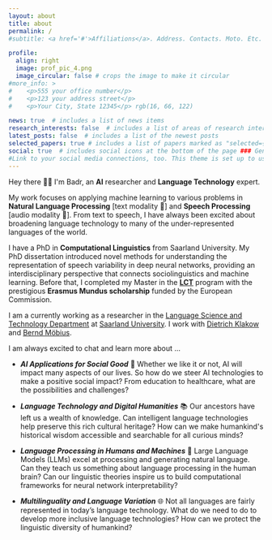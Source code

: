 ```yaml
---
layout: about
title: about
permalink: /
#subtitle: <a href='#'>Affiliations</a>. Address. Contacts. Moto. Etc.

profile:
  align: right
  image: prof_pic_4.png
  image_circular: false # crops the image to make it circular
#more_info: >
#    <p>555 your office number</p>
#    <p>123 your address street</p>
#    <p>Your City, State 12345</p> rgb(16, 66, 122)

news: true  # includes a list of news items
research_interests: false  # includes a list of areas of research interests
latest_posts: false  # includes a list of the newest posts
selected_papers: true # includes a list of papers marked as "selected={true}"
social: true  # includes social icons at the bottom of the page ### Generic Research Interests &nbsp;
#Link to your social media connections, too. This theme is set up to use [Font Awesome icons](https://fontawesome.com/) and [Academicons](https://jpswalsh.github.io/academicons/), like the ones below. Add your Facebook, Twitter, LinkedIn, Google Scholar, or just disable all of them.
---
```

Hey there 👋🏼 I'm Badr, an **AI** researcher and **Language Technology** expert. 

My work focuses on applying machine learning to various problems in **Natural Language Processing** [text modality 📝] and **Speech Processing** [audio modality 💬]. From text to speech, I have always been excited about broadening language technology to many of the under-represented languages of the world. 


I have a PhD in **Computational Linguistics** from Saarland University. My PhD dissertation introduced novel methods for understanding the representation of speech variability in deep neural networks, providing an interdisciplinary perspective that connects sociolinguistics and machine learning. Before that, I completed my Master in the [****LCT****](https://www.coli.uni-saarland.de/lct-coli/) program with the prestigious **Erasmus Mundus scholarship** funded by the European Commission.


I am a currently working as a researcher in the [Language Science and Technology Department](https://www.uni-saarland.de/en/department/lst.html) at [Saarland University](https://www.uni-saarland.de/en/home.html). I work with [Dietrich Klakow](https://scholar.google.de/citations?user=_HtGYmoAAAAJ&amp;hl=en&amp;oi=ao) and [Bernd Möbius](https://www.coli.uni-saarland.de/~moebius/mywww/index.html).


I am always excited to chat and learn more about ...

* ***AI Applications for Social Good*** 🍏 Whether we like it or not, AI will impact many aspects of our lives. So how do we steer AI technologies to make a positive social impact? From education to healthcare, what are the possibilities and challenges?

* ***Language Technology and Digital Humanities*** 📚 Our ancestors have left us a wealth of knowledge. Can intelligent language technologies help preserve this rich cultural heritage? How can we make humankind's historical wisdom accessible and searchable for all curious minds?

* ***Language Processing in Humans and Machines*** 🧠 Large Language Models (LLMs) excel at processing and generating natural language. Can they teach us something about language processing in the human brain? Can our linguistic theories inspire us to build computational frameworks for neural network interpretability?

* ***Multilinguality and Language Variation*** 🌐 Not all languages are fairly represented in today’s language technology. What do we need to do to develop more inclusive language technologies? How can we protect the linguistic diversity of humankind?


&nbsp;

